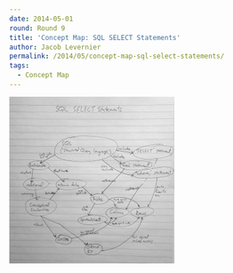 ```yaml
---
date: 2014-05-01
round: Round 9
title: 'Concept Map: SQL SELECT Statements'
author: Jacob Levernier
permalink: /2014/05/concept-map-sql-select-statements/
tags:
  - Concept Map
---
```

[<img class="size-medium wp-image-6919 aligncenter" alt="2014-04-30-Concept_Map_Assignment_Cropped" src="/uploads/2014/05/2014-04-30-Concept_Map_Assignment_Cropped-297x300.png" width="297" height="300" />][1]

 [1]: /uploads/2014/05/2014-04-30-Concept_Map_Assignment_Cropped.png
